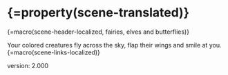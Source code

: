 # {=property(scene-translated)}

{=macro(scene-header-localized, fairies, elves and butterflies)}

Your colored creatures fly across the sky, flap their wings and smile at you.
{=macro(scene-links-localized)}


version: 2.000
